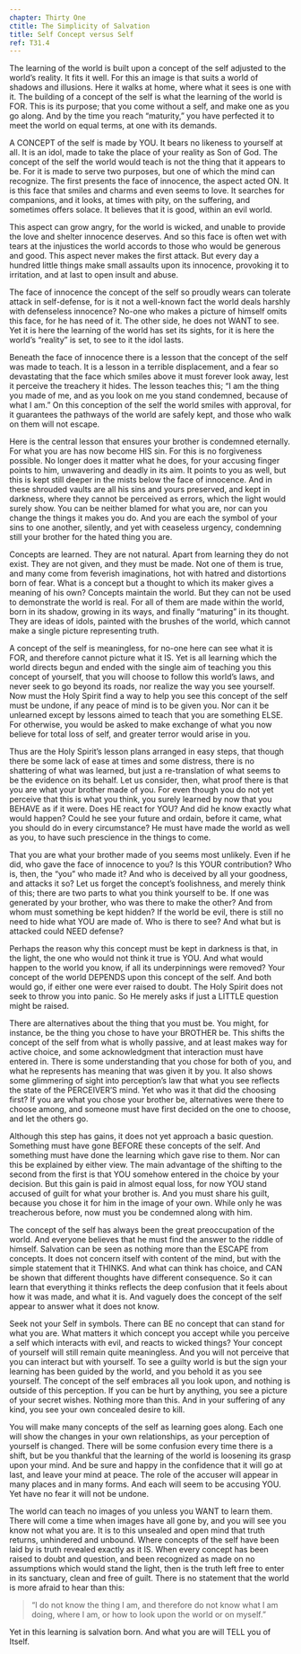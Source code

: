 ```yaml
---
chapter: Thirty One
ctitle: The Simplicity of Salvation
title: Self Concept versus Self
ref: T31.4
---
```


The learning of the world is built upon a concept of the self adjusted
to the world’s reality. It fits it well. For this an image is that suits
a world of shadows and illusions. Here it walks at home, where what it
sees is one with it. The building of a concept of the self is what the
learning of the world is FOR. This is its purpose; that you come without
a self, and make one as you go along. And by the time you reach
“maturity,” you have perfected it to meet the world on equal terms, at
one with its demands.

A CONCEPT of the self is made by YOU. It bears no likeness to yourself
at all. It is an idol, made to take the place of your reality as Son of
God. The concept of the self the world would teach is not the thing that
it appears to be. For it is made to serve two purposes, but one of which
the mind can recognize. The first presents the face of innocence, the
aspect acted ON. It is this face that smiles and charms and even seems
to love. It searches for companions, and it looks, at times with pity,
on the suffering, and sometimes offers solace. It believes that it is
good, within an evil world.

This aspect can grow angry, for the world is wicked, and unable to
provide the love and shelter innocence deserves. And so this face is
often wet with tears at the injustices the world accords to those who
would be generous and good. This aspect never makes the first attack.
But every day a hundred little things make small assaults upon its
innocence, provoking it to irritation, and at last to open insult and
abuse.

The face of innocence the concept of the self so proudly wears can
tolerate attack in self-defense, for is it not a well-known fact the
world deals harshly with defenseless innocence? No-one who makes a
picture of himself omits this face, for he has need of it. The other
side, he does not WANT to see. Yet it is here the learning of the world
has set its sights, for it is here the world’s “reality” is set, to see
to it the idol lasts.

Beneath the face of innocence there is a lesson that the concept of the
self was made to teach. It is a lesson in a terrible displacement, and a
fear so devastating that the face which smiles above it must forever
look away, lest it perceive the treachery it hides. The lesson teaches
this; “I am the thing you made of me, and as you look on me you stand
condemned, because of what I am.” On this conception of the self the
world smiles with approval, for it guarantees the pathways of the world
are safely kept, and those who walk on them will not escape.

Here is the central lesson that ensures your brother is condemned
eternally. For what you are has now become HIS sin. For this is no
forgiveness possible. No longer does it matter what he does, for your
accusing finger points to him, unwavering and deadly in its aim. It
points to you as well, but this is kept still deeper in the mists below
the face of innocence. And in these shrouded vaults are all his sins and
yours preserved, and kept in darkness, where they cannot be perceived as
errors, which the light would surely show. You can be neither blamed for
what you are, nor can you change the things it makes you do. And you are
each the symbol of your sins to one another, silently, and yet with
ceaseless urgency, condemning still your brother for the hated thing you
are.

Concepts are learned. They are not natural. Apart from learning they do
not exist. They are not given, and they must be made. Not one of them is
true, and many come from feverish imaginations, hot with hatred and
distortions born of fear. What is a concept but a thought to which its
maker gives a meaning of his own? Concepts
maintain the world. But they can not be used to demonstrate the world is
real. For all of them are made within the world, born in its shadow,
growing in its ways, and finally “maturing” in its thought. They are
ideas of idols, painted with the brushes of the world, which cannot make
a single picture representing truth.

A concept of the self is meaningless, for no-one here can see what it is
FOR, and therefore cannot picture what it IS. Yet is all learning which
the world directs begun and ended with the single aim of teaching you
this concept of yourself, that you will choose to follow this world’s
laws, and never seek to go beyond its roads, nor realize the way you see
yourself. Now must the Holy Spirit find a way to help you see this
concept of the self must be undone, if any peace of mind is to be given
you. Nor can it be unlearned except by lessons aimed to teach that you
are something ELSE. For otherwise, you would be asked to make exchange
of what you now believe for total loss of self, and greater terror would
arise in you.

Thus are the Holy Spirit’s lesson plans arranged in easy steps, that
though there be some lack of ease at times and some distress, there is
no shattering of what was learned, but just a re-translation of what
seems to be the evidence on its behalf. Let us consider, then, what
proof there is that you are what your brother made of you. For even
though you do not yet perceive that this is what you think, you surely
learned by now that you BEHAVE as if it were. Does HE react for YOU? And
did he know exactly what would happen? Could he see your future and
ordain, before it came, what you should do in every circumstance? He
must have made the world as well as you, to have such prescience in the
things to come.

That you are what your brother made of you seems most unlikely. Even if
he did, who gave the face of innocence to you? Is this YOUR
contribution? Who is, then, the “you” who made it? And who is deceived
by all your goodness, and attacks it so? Let us forget the concept’s
foolishness, and merely think of this; there are two parts to what you
think yourself to be. If one was generated by your brother, who was
there to make the other? And from whom must something be kept hidden? If
the world be evil, there is still no need to hide what YOU are made
of. Who is there to see? And what but is attacked could NEED defense?

Perhaps the reason why this concept must be kept in darkness is that, in
the light, the one who would not think it true is YOU. And what would
happen to the world you know, if all its underpinnings were removed?
Your concept of the world DEPENDS upon this concept of the self. And
both would go, if either one were ever raised to doubt. The Holy Spirit
does not seek to throw you into panic. So He merely asks if just a
LITTLE question might be raised.

There are alternatives about the thing that you must be. You might, for
instance, be the thing you chose to have your BROTHER be. This shifts the
concept of the self from what is wholly passive, and at least makes way
for active choice, and some acknowledgment that interaction must have
entered in. There is some understanding that you chose for both of you,
and what he represents has meaning that was given it by you. It also
shows some glimmering of sight into perception’s law that what you see
reflects the state of the PERCEIVER’S mind. Yet who was it that did the
choosing first? If you are what you chose your brother be, alternatives
were there to choose among, and someone must have first decided on the
one to choose, and let the others go.

Although this step has gains, it does not yet approach a basic question.
Something must have gone BEFORE these concepts of the self. And
something must have done the learning which gave rise to them. Nor can
this be explained by either view. The main advantage of the shifting to
the second from the first is that YOU somehow entered in the choice by
your decision. But this gain is paid in almost equal loss, for now YOU
stand accused of guilt for what your brother is. And you must share his
guilt, because you chose it for him in the image of your own. While only
he was treacherous before, now must you be condemned along with him.

The concept of the self has always been the great preoccupation of the
world. And everyone believes that he must find the answer to the riddle
of himself. Salvation can be seen as nothing more than the ESCAPE from
concepts. It does not concern itself with content of the mind, but with
the simple statement that it THINKS. And what can think has choice, and
CAN be shown that different thoughts have different consequence. So it
can learn that everything it thinks reflects the deep confusion that it
feels about how it was made, and what it is. And vaguely does the
concept of the self appear to answer what it does not know.

Seek not your Self in symbols. There can BE no concept that can stand for
what you are. What matters it which concept you accept while you
perceive a self which interacts with evil, and reacts to wicked things?
Your concept of yourself will still remain quite meaningless. And you
will not perceive that you can interact but with yourself. To see a
guilty world is but the sign your learning has been guided by the world,
and you behold it as you see yourself. The concept of the self embraces
all you look upon, and nothing is outside of this perception. If you can
be hurt by anything, you see a picture of your secret wishes. Nothing
more than this. And in your suffering of any kind, you see your own
concealed desire to kill.

You will make many concepts of the self as learning goes along. Each one
will show the changes in your own relationships, as your perception of
yourself is changed. There will be some confusion every time there is a
shift, but be you thankful that the learning of the world is loosening
its grasp upon your mind. And be sure and happy in the confidence that
it will go at last, and leave your mind at peace. The role of the
accuser will appear in many places and in many forms. And each will seem
to be accusing YOU. Yet have no fear it will not be undone.

The world can teach no images of you unless you WANT to learn them.
There will come a time when images have all gone by, and you will see
you know not what you are. It is to this unsealed and open mind that
truth returns, unhindered and unbound. Where concepts of the self have
been laid by is truth revealed exactly as it IS. When every concept has
been raised to doubt and question, and been recognized as made on no
assumptions which would stand the light, then is the truth left free to
enter in its sanctuary, clean and free of guilt. There is no statement
that the world is more afraid to hear than this:

> “I do not know the thing I am, and therefore do not know what I am
> doing, where I am, or how to look upon the world or on myself.”

Yet in this learning is salvation born. And what you are will TELL you
of Itself.

